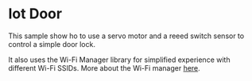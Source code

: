 # Iot Door

This sample show ho to use a servo motor and a reeed switch sensor to control a simple door lock. 

It also uses the Wi-Fi Manager library for simplified experience with different Wi-Fi SSIDs. More about the Wi-Fi manager [here](https://randomnerdtutorials.com/wifimanager-with-esp8266-autoconnect-custom-parameter-and-manage-your-ssid-and-password/). 

